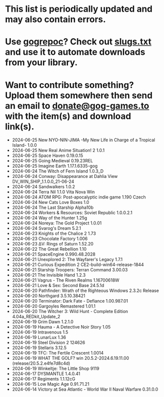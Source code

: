 # This list is periodically updated and may also contain errors.

# Use [gogrepoc](https://github.com/Kalanyr/gogrepoc "gogrepoc")? Check out [slugs.txt](https://raw.githubusercontent.com/GOG-Games-com/missing-updates/main/slugs.txt "slugs.txt") and use it to automate downloads from your library.

# Want to contribute something? Upload them somewhere then send an email to <a href="mailto:donate@gog-games.to">donate@gog-games.to</a> with the item(s) and download link(s).

- 2024-06-25 New NYO-NIN-JIMA -My New Life in Charge of a Tropical Island- 1.0.0
- 2024-06-25 New Real Anime Situation! 2 1.0.1
- 2024-06-25 Space Haven 0.19.0.15
- 2024-06-25 Going Medieval 0.19.23REL
- 2024-06-25 Imagine Earth 1.17.1.6335-gog
- 2024-06-24 The Witch of Fern Island 1.0.3_D
- 2024-06-24 Conway: Disappearance at Dahlia View DV_WIN_SHIP_1.1.0.0_21-06-24
- 2024-06-24 Sandwalkers 1.0.2
- 2024-06-24 Terra Nil 1.1.0 Vita Nova Win
- 2024-06-24 ATOM RPG: Post-apocalyptic indie game 1.190 Czech
- 2024-06-24 New Cats Love Boxes 1.0
- 2024-06-24 The Last Starship Alpha10b
- 2024-06-24 Workers & Resources: Soviet Republic 1.0.0.2.1
- 2024-06-24 Way of the Hunter 1.25g
- 2024-06-24 Noreya: The Gold Project 1.0.01
- 2024-06-24 Svarog's Dream 5.2.1
- 2024-06-23 Knights of the Chalice 2 1.73
- 2024-06-23 Chocolate Factory 1.006
- 2024-06-23 ΔV: Rings of Saturn 1.52.20
- 2024-06-22 The Great Rebellion 1.10
- 2024-06-21 SpaceEngine 0.990.48.2028
- 2024-06-21 Unexplored 2: The Wayfarer's Legacy 1.7.1
- 2024-06-21 Curious Expedition 2 CE2-build-win64-release-1844
- 2024-06-21 Starship Troopers: Terran Command 3.00.03
- 2024-06-21 The Invisible Hand 1.2.3
- 2024-06-21 Vagrus - The Riven Realms 1.16700618W
- 2024-06-21 Love & Sex: Second Base 24.5.1d
- 2024-06-20 Pathfinder: Wrath of the Righteous Windows 2.3.2c Release
- 2024-06-20 Northgard 3.5.10.38421
- 2024-06-20 Terminator: Dark Fate - Defiance 1.00.987.01
- 2024-06-20 Gargoyles Remastered 1.01.1
- 2024-06-20 The Witcher 3: Wild Hunt - Complete Edition 4.04a_REDkit_Update_2
- 2024-06-19 Grim Dawn 1.2.1.0
- 2024-06-19 Hauma - A Detective Noir Story 1.05
- 2024-06-19 Intravenous 1.5
- 2024-06-19 LunarLux 1.36
- 2024-06-19 Steel Division 2 124626
- 2024-06-19 Stellaris 3.12.5
- 2024-06-19 TFC: The Fertile Crescent 1.0014
- 2024-06-19 WHAT THE GOLF? win 20.5.2-2024.6.19.11.00 (release/20.5.2.e4fe7d8c4d)
- 2024-06-19 Winkeltje: The Little Shop 9119
- 2024-06-17 DYSMANTLE 1.4.0.41
- 2024-06-17 Regiments 1.1.12cG
- 2024-06-15 Low Magic Age 0.91.71.21
- 2024-06-14 Victory at Sea Atlantic - World War II Naval Warfare 0.31.0.0
